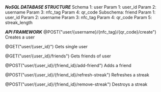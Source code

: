 *****NoSQL DATABASE STRUCTURE*****
Schema 1: user
	Param 1: user_id
	Param 2: username
	Param 3: nfc_tag
	Param 4: qr_code
  Subschema: friend
    Param 1: user_id
    Param 2: username
    Param 3: nfc_tag
    Param 4: qr_code
    Param 5: streak_length

*****API FRAMEWORK*****
@POST("user/{username}/{nfc_tag}/{qr_code}/create")
Creates a user

@GET("user/{user_id}")
Gets single user

@GET("user/{user_id}/friends")
Gets friends of user

@POST("user/{user_id}/{friend_id}/add-friend")
Adds a friend

@POST("user/{user_id}/{friend_id}/refresh-streak")
Refreshes a streak

@POST("user/{user_id}/{friend_id}/remove-streak")
Destroys a streak
